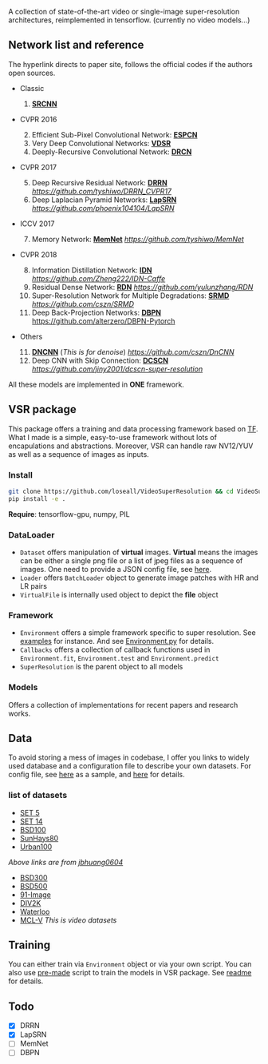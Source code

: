 A collection of state-of-the-art video or single-image super-resolution architectures, reimplemented in tensorflow.
(currently no video models...)

## Network list and reference
The hyperlink directs to paper site, follows the official codes if the authors open sources.
- Classic

  1. [**SRCNN**](https://arxiv.org/abs/1501.00092)
- CVPR 2016

  2. Efficient Sub-Pixel Convolutional Network: [**ESPCN**](https://arxiv.org/abs/1609.05158)
  3. Very Deep Convolutional Networks: [**VDSR**](https://arxiv.org/abs/1511.04587)
  4. Deeply-Recursive Convolutional Network: [**DRCN**](https://arxiv.org/abs/1511.04491)
- CVPR 2017

  5. Deep Recursive Residual Network: [**DRRN**](http://cvlab.cse.msu.edu/pdfs/Tai_Yang_Liu_CVPR2017.pdf) *https://github.com/tyshiwo/DRRN_CVPR17*
  6. Deep Laplacian Pyramid Networks: [**LapSRN**](http://vllab.ucmerced.edu/wlai24/LapSRN/) *https://github.com/phoenix104104/LapSRN*
- ICCV 2017

  7. Memory Network: [**MemNet**](https://arxiv.org/abs/1708.02209) *https://github.com/tyshiwo/MemNet*
- CVPR 2018

  8. Information Distillation Network: [**IDN**](https://arxiv.org/abs/1803.09454) *https://github.com/Zheng222/IDN-Caffe*
  9. Residual Dense Network: [**RDN**](https://arxiv.org/abs/1802.08797) *https://github.com/yulunzhang/RDN*
  10. Super-Resolution Network for Multiple Degradations: [**SRMD**](https://arxiv.org/abs/1712.06116) *https://github.com/cszn/SRMD*
  11. Deep Back-Projection Networks: [**DBPN**](https://arxiv.org/abs/1803.02735) https://github.com/alterzero/DBPN-Pytorch
- Others

  11. [**DNCNN**](http://ieeexplore.ieee.org/document/7839189/) (*This is for denoise*) *https://github.com/cszn/DnCNN*
  12. Deep CNN
with Skip Connection: [**DCSCN**](https://arxiv.org/abs/1707.05425) *https://github.com/jiny2001/dcscn-super-resolution*

All these models are implemented in **ONE** framework.

## VSR package
This package offers a training and data processing framework based on [TF](https://www.tensorflow.org).
What I made is a simple, easy-to-use framework without lots of encapulations and abstractions.
Moreover, VSR can handle raw NV12/YUV as well as a sequence of images as inputs.

### Install
```bash
git clone https://github.com/loseall/VideoSuperResolution && cd VideoSuperResolution
pip install -e .
```
**Require**: tensorflow-gpu, numpy, PIL

### DataLoader
- `Dataset` offers manipulation of **virtual** images.
**Virtual** means the images can be either a single png file or a list of jpeg files as a sequence of images.
One need to provide a JSON config file, see [here](./Data/datasets.json).
- `Loader` offers `BatchLoader` object to generate image patches with HR and LR pairs
- `VirtualFile` is internally used object to depict the **file** object

### Framework
- `Environment` offers a simple framework specific to super resolution. See [examples](./UTest/train_srcnn.py) for instance.
And see [Environment.py](./VSR/Framework/Environment.py) for details.
- `Callbacks` offers a collection of callback functions used in `Environment.fit`, `Environment.test` and `Environment.predict`
- `SuperResolution` is the parent object to all models

### Models
Offers a collection of implementations for recent papers and research works.

## Data
To avoid storing a mess of images in codebase, I offer you links to widely used database and a configuration file to
describe your own datasets.
For config file, see [here](./Data/datasets.json) as a sample, and [here](./Data/README.md) for details.

### list of datasets
- [SET 5](https://uofi.box.com/shared/static/kfahv87nfe8ax910l85dksyl2q212voc.zip)
- [SET 14](https://uofi.box.com/shared/static/igsnfieh4lz68l926l8xbklwsnnk8we9.zip)
- [BSD100](https://uofi.box.com/shared/static/qgctsplb8txrksm9to9x01zfa4m61ngq.zip)
- [SunHays80](https://uofi.box.com/shared/static/rirohj4773jl7ef752r330rtqw23djt8.zip)
- [Urban100](https://uofi.box.com/shared/static/65upg43jjd0a4cwsiqgl6o6ixube6klm.zip)

*Above links are from [jbhuang0604](https://github.com/jbhuang0604/SelfExSR)*

- [BSD300](https://www2.eecs.berkeley.edu/Research/Projects/CS/vision/grouping/segbench/BSDS300-images.tgz)
- [BSD500](http://www.eecs.berkeley.edu/Research/Projects/CS/vision/grouping/BSR/BSR_bsds500.tgz)
- [91-Image](http://www.ifp.illinois.edu/~jyang29/codes/ScSR.rar)
- [DIV2K](https://data.vision.ee.ethz.ch/cvl/DIV2K/)
- [Waterloo](https://ece.uwaterloo.ca/~k29ma/dataset/exploration_database_and_code.rar)
- [MCL-V](http://mcl.usc.edu/mcl-v-database/) *This is video datasets*

## Training
You can either train via `Environment` object or via your own script.
You can also use [pre-made](./Train/train.py) script to train the models in VSR package.
See [readme](./Train/README.md) for details.

## Todo
- [x] DRRN
- [x] LapSRN
- [ ] MemNet
- [ ] DBPN
